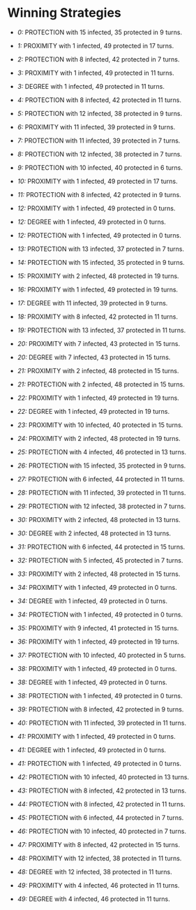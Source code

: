 # Winning Strategies


* _0:_ PROTECTION with 15 infected, 35 protected in 9 turns.


* _1:_ PROXIMITY with 1 infected, 49 protected in 17 turns.


* _2:_ PROTECTION with 8 infected, 42 protected in 7 turns.


* _3:_ PROXIMITY with 1 infected, 49 protected in 11 turns.


* _3:_ DEGREE with 1 infected, 49 protected in 11 turns.


* _4:_ PROTECTION with 8 infected, 42 protected in 11 turns.


* _5:_ PROTECTION with 12 infected, 38 protected in 9 turns.


* _6:_ PROXIMITY with 11 infected, 39 protected in 9 turns.


* _7:_ PROTECTION with 11 infected, 39 protected in 7 turns.


* _8:_ PROTECTION with 12 infected, 38 protected in 7 turns.


* _9:_ PROTECTION with 10 infected, 40 protected in 6 turns.


* _10:_ PROXIMITY with 1 infected, 49 protected in 17 turns.


* _11:_ PROTECTION with 8 infected, 42 protected in 9 turns.


* _12:_ PROXIMITY with 1 infected, 49 protected in 0 turns.


* _12:_ DEGREE with 1 infected, 49 protected in 0 turns.


* _12:_ PROTECTION with 1 infected, 49 protected in 0 turns.


* _13:_ PROTECTION with 13 infected, 37 protected in 7 turns.


* _14:_ PROTECTION with 15 infected, 35 protected in 9 turns.


* _15:_ PROXIMITY with 2 infected, 48 protected in 19 turns.


* _16:_ PROXIMITY with 1 infected, 49 protected in 19 turns.


* _17:_ DEGREE with 11 infected, 39 protected in 9 turns.


* _18:_ PROXIMITY with 8 infected, 42 protected in 11 turns.


* _19:_ PROTECTION with 13 infected, 37 protected in 11 turns.


* _20:_ PROXIMITY with 7 infected, 43 protected in 15 turns.


* _20:_ DEGREE with 7 infected, 43 protected in 15 turns.


* _21:_ PROXIMITY with 2 infected, 48 protected in 15 turns.


* _21:_ PROTECTION with 2 infected, 48 protected in 15 turns.


* _22:_ PROXIMITY with 1 infected, 49 protected in 19 turns.


* _22:_ DEGREE with 1 infected, 49 protected in 19 turns.


* _23:_ PROXIMITY with 10 infected, 40 protected in 15 turns.


* _24:_ PROXIMITY with 2 infected, 48 protected in 19 turns.


* _25:_ PROTECTION with 4 infected, 46 protected in 13 turns.


* _26:_ PROTECTION with 15 infected, 35 protected in 9 turns.


* _27:_ PROTECTION with 6 infected, 44 protected in 11 turns.


* _28:_ PROTECTION with 11 infected, 39 protected in 11 turns.


* _29:_ PROTECTION with 12 infected, 38 protected in 7 turns.


* _30:_ PROXIMITY with 2 infected, 48 protected in 13 turns.


* _30:_ DEGREE with 2 infected, 48 protected in 13 turns.


* _31:_ PROTECTION with 6 infected, 44 protected in 15 turns.


* _32:_ PROTECTION with 5 infected, 45 protected in 7 turns.


* _33:_ PROXIMITY with 2 infected, 48 protected in 15 turns.


* _34:_ PROXIMITY with 1 infected, 49 protected in 0 turns.


* _34:_ DEGREE with 1 infected, 49 protected in 0 turns.


* _34:_ PROTECTION with 1 infected, 49 protected in 0 turns.


* _35:_ PROXIMITY with 9 infected, 41 protected in 15 turns.


* _36:_ PROXIMITY with 1 infected, 49 protected in 19 turns.


* _37:_ PROTECTION with 10 infected, 40 protected in 5 turns.


* _38:_ PROXIMITY with 1 infected, 49 protected in 0 turns.


* _38:_ DEGREE with 1 infected, 49 protected in 0 turns.


* _38:_ PROTECTION with 1 infected, 49 protected in 0 turns.


* _39:_ PROTECTION with 8 infected, 42 protected in 9 turns.


* _40:_ PROTECTION with 11 infected, 39 protected in 11 turns.


* _41:_ PROXIMITY with 1 infected, 49 protected in 0 turns.


* _41:_ DEGREE with 1 infected, 49 protected in 0 turns.


* _41:_ PROTECTION with 1 infected, 49 protected in 0 turns.


* _42:_ PROTECTION with 10 infected, 40 protected in 13 turns.


* _43:_ PROTECTION with 8 infected, 42 protected in 13 turns.


* _44:_ PROTECTION with 8 infected, 42 protected in 11 turns.


* _45:_ PROTECTION with 6 infected, 44 protected in 7 turns.


* _46:_ PROTECTION with 10 infected, 40 protected in 7 turns.


* _47:_ PROXIMITY with 8 infected, 42 protected in 15 turns.


* _48:_ PROXIMITY with 12 infected, 38 protected in 11 turns.


* _48:_ DEGREE with 12 infected, 38 protected in 11 turns.


* _49:_ PROXIMITY with 4 infected, 46 protected in 11 turns.


* _49:_ DEGREE with 4 infected, 46 protected in 11 turns.

